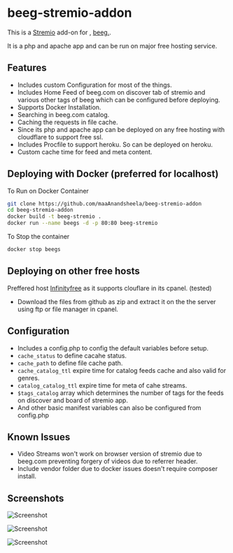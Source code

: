 # beeg-stremio-addon


This is a [Stremio](https://www.stremio.com/) add-on for , [beeg.](https://beeg.com/).

It is a php and apache app and can be run on major free hosting service.


## Features

- Includes custom Configuration for most of the things.
- Includes Home Feed of beeg.com on discover tab of stremio and various other tags of beeg which can be configured before deploying.
- Supports Docker Installation.
- Searching in beeg.com catalog.
- Caching the requests in file cache.
- Since its php and apache app can be deployed on any free hosting with cloudflare to support free ssl.
- Includes Procfile to support heroku. So can be deployed on heroku.
- Custom cache time for feed and meta content.

## Deploying with Docker (preferred for localhost)

To Run on Docker Container

```bash
git clone https://github.com/maaAnandsheela/beeg-stremio-addon
cd beeg-stremio-addon
docker build -t beeg-stremio .
docker run --name beegs -d -p 80:80 beeg-stremio
```

To Stop the container

```bash
docker stop beegs
```

## Deploying on other free hosts

Preffered host [Infinityfree](https://infinityfree.net/) as it supports clouflare in its cpanel. (tested)

- Download the files from github as zip and extract it on the the server using ftp or file manager in cpanel.


## Configuration 

- Includes a config.php to config the default variables before setup.
- `cache_status` to define cacahe status.
- `cache_path`  to define file cache path.
- `cache_catalog_ttl` expire time for catalog feeds cache and also valid for genres.
- `catalog_catalog_ttl` expire time for meta of cahe streams.
- `$tags_catalog` array which determines the number of tags for the feeds on discover and board of stremio app.
- And other basic manifest variables can also be configured from config.php

## Known Issues

- Video Streams won't work on browser version of stremio due to beeg.com preventing forgery of videos due to referrer header.
- Include vendor folder due to docker issues doesn't require composer install.

## Screenshots

![Screenshot](/captures/screenshot1.jpg)

![Screenshot](/captures/screenshot2.jpg)

![Screenshot](/captures/screenshot3.jpg)
